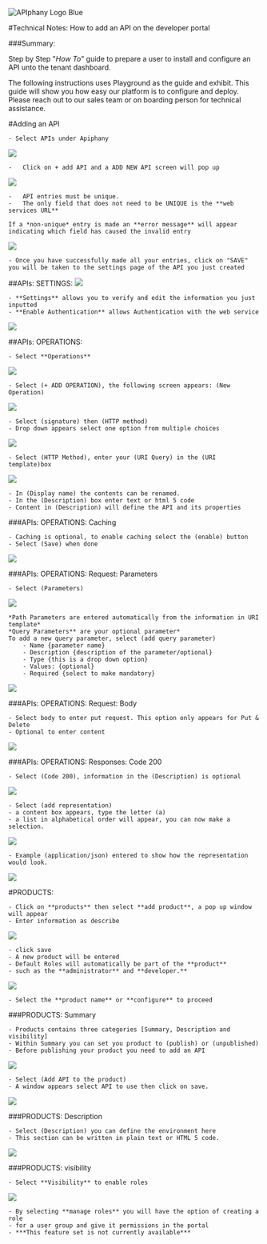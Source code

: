![APIphany Logo Blue](http://i.imgur.com/fG9dSvD.png)

#Technical Notes: How to add an API on the developer portal

###Summary:

Step by Step "*How To*" guide to prepare a user to install and configure an API unto the tenant dashboard.

The following instructions uses Playground as the guide and exhibit. This guide will show you how easy our platform is to configure and deploy. Please reach out to our sales team or on boarding person for technical assistance.


#Adding an API

	- Select APIs under Apiphany

![](http://i.imgur.com/TrCjo4W.png)

	-	Click on + add API and a ADD NEW API screen will pop up

![](http://i.imgur.com/p6GG8v1.png)

	- 	API entries must be unique.
	-	The only field that does not need to be UNIQUE is the **web services URL**

	If a *non-unique* entry is made an **error message** will appear indicating which field has caused the invalid entry

![](http://i.imgur.com/uoeubLm.png)

	- Once you have successfully made all your entries, click on "SAVE" you will be taken to the settings page of the API you just created

##APIs: SETTINGS:
![](http://i.imgur.com/xhOuRlY.png)

	- **Settings** allows you to verify and edit the information you just inputted
	- **Enable Authentication** allows Authentication with the web service

![](http://i.imgur.com/jA9tah1.png)


##APIs: OPERATIONS:

	- Select **Operations**

![](http://i.imgur.com/zZp6aS4.png)

	- Select (+ ADD OPERATION), the following screen appears: (New Operation)

![](http://i.imgur.com/35crNLA.png)

	- Select (signature) then (HTTP method) 
	- Drop down appears select one option from multiple choices

![](http://i.imgur.com/dJIigT3.png)

	- Select (HTTP Method), enter your (URI Query) in the (URI template)box

![](http://i.imgur.com/SNftfJc.png)

	- In (Display name) the contents can be renamed.
	- In the (Description) box enter text or html 5 code 
	- Content in (Description) will define the API and its properties

###APIs: OPERATIONS:  Caching

	- Caching is optional, to enable caching select the (enable) button
	- Select (Save) when done

![](http://i.imgur.com/4EcwqaF.png)

###APIs: OPERATIONS:  Request: Parameters

	- Select (Parameters)

![](http://i.imgur.com/cFnXwjE.png)

	*Path Parameters are entered automatically from the information in URI template*
	*Query Parameters** are your optional parameter*
	To add a new query parameter, select (add query parameter) 
		- Name {parameter name}
		- Description {description of the parameter/optional}
		- Type {this is a drop down option}
		- Values: {optional}
		- Required {select to make mandatory}

![](http://i.imgur.com/WuTdHIL.png)

###APIs: OPERATIONS:  Request: Body

	- Select body to enter put request. This option only appears for Put & Delete
	- Optional to enter content

![](http://i.imgur.com/CVXmaUE.png)

###APIs: OPERATIONS: Responses: Code 200

	
	- Select (Code 200), information in the (Description) is optional

![](http://i.imgur.com/V5ENeos.png)

	- Select (add representation) 
	- a content box appears, type the letter (a) 
	- a list in alphabetical order will appear, you can now make a selection.

![](http://i.imgur.com/oSRyudC.png)

	- Example (application/json) entered to show how the representation would look.

![](http://i.imgur.com/rvqKtJp.png)


#PRODUCTS:

	- Click on **products** then select **add product**, a pop up window will appear
	- Enter information as describe

![](http://i.imgur.com/zJwB8bl.png)

	- click save
	- A new product will be entered
	- Default Roles will automatically be part of the **product** 
	- such as the **administrator** and **developer.**

![](http://i.imgur.com/ivg3sbw.png)

	- Select the **product name** or **configure** to proceed

###PRODUCTS: Summary

	- Products contains three categories [Summary, Description and visibility]
	- Within Summary you can set you product to (publish) or (unpublished)
	- Before publishing your product you need to add an API

![](http://i.imgur.com/0YZ6XeM.png)

	- Select (Add API to the product)
	- A window appears select API to use then click on save.

![](http://i.imgur.com/iCgcZC3.png)

###PRODUCTS: Description

	- Select (Description) you can define the environment here
	- This section can be written in plain text or HTML 5 code. 

![](http://i.imgur.com/EsQ1vbh.png)

###PRODUCTS: visibility

	- Select **Visibility** to enable roles

![](http://i.imgur.com/RdZcuBK.png)

	- By selecting **manage roles** you will have the option of creating a role
	- for a user group and give it permissions in the portal
	- ***This feature set is not currently available***























